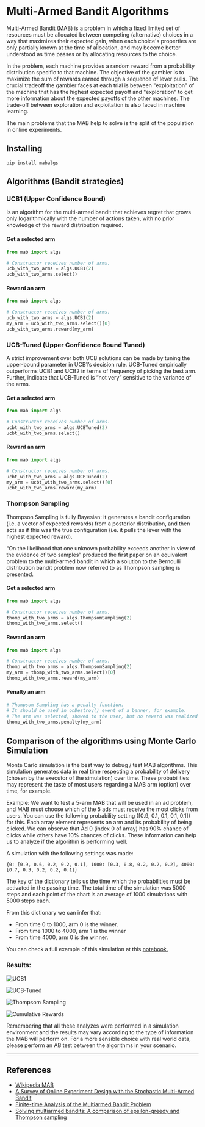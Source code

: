 # Multi-Armed Bandit Algorithms
Multi-Armed Bandit (MAB) is a problem in which a fixed limited set of resources must be allocated between competing (alternative) choices in a way that maximizes their expected gain, when each choice's properties are only partially known at the time of allocation, and may become better understood as time passes or by allocating resources to the choice.

In the problem, each machine provides a random reward from a probability distribution specific to that machine. The objective of the gambler is to maximize the sum of rewards earned through a sequence of lever pulls. The crucial tradeoff the gambler faces at each trial is between "exploitation" of the machine that has the highest expected payoff and "exploration" to get more information about the expected payoffs of the other machines. The trade-off between exploration and exploitation is also faced in machine learning.

The main problems that the MAB help to solve is the split of the population in online experiments.


## Installing
```
pip install mabalgs
```

## Algorithms (Bandit strategies)

### UCB1 (Upper Confidence Bound)
Is an algorithm for the multi-armed bandit that achieves regret that grows only logarithmically with the number of actions taken, with no prior knowledge of the reward distribution required.

#### Get a selected arm
```python
from mab import algs

# Constructor receives number of arms.
ucb_with_two_arms = algs.UCB1(2)
ucb_with_two_arms.select()
```

#### Reward an arm
```python
from mab import algs

# Constructor receives number of arms.
ucb_with_two_arms = algs.UCB1(2)
my_arm = ucb_with_two_arms.select()[0]
ucb_with_two_arms.reward(my_arm)
```

### UCB-Tuned (Upper Confidence Bound Tuned)
A strict improvement over both UCB solutions can be made by tuning the upper-bound parameter in UCB1’s decision rule. UCB-Tuned empirically outperforms UCB1 and UCB2 in terms of frequency
of picking the best arm. Further, indicate that UCB-Tuned is “not very” sensitive to the variance of the arms. 

#### Get a selected arm
```python
from mab import algs

# Constructor receives number of arms.
ucbt_with_two_arms = algs.UCBTuned(2)
ucbt_with_two_arms.select()
```

#### Reward an arm
```python
from mab import algs

# Constructor receives number of arms.
ucbt_with_two_arms = algs.UCBTuned(2)
my_arm = ucbt_with_two_arms.select()[0]
ucbt_with_two_arms.reward(my_arm)
```

### Thompson Sampling
Thompson Sampling is fully Bayesian: it generates a bandit configuration (i.e. a vector of expected rewards) from a posterior distribution, and then acts as if this was the true configuration (i.e. it pulls the lever with the highest expected reward).

“On the likelihood that one unknown probability exceeds another
in view of the evidence of two samples” produced the first paper on an equivalent problem to the multi-armed bandit in which a solution to the Bernoulli
distribution bandit problem now referred to as Thompson sampling is presented.

#### Get a selected arm
```python
from mab import algs

# Constructor receives number of arms.
thomp_with_two_arms = algs.ThompsomSampling(2)
thomp_with_two_arms.select()
```

#### Reward an arm
```python
from mab import algs

# Constructor receives number of arms.
thomp_with_two_arms = algs.ThompsomSampling(2)
my_arm = thomp_with_two_arms.select()[0]
thomp_with_two_arms.reward(my_arm)
```

#### Penalty an arm

```python
# Thompsom Sampling has a penalty function. 
# It should be used in onDestroy() event of a banner, for example. 
# The arm was selected, showed to the user, but no reward was realized until the end of the arm cycle.
thomp_with_two_arms.penalty(my_arm)
```

## Comparison of the algorithms using Monte Carlo Simulation

Monte Carlo simulation is the best way to debug / test MAB algorithms. This simulation generates data in real time 
respecting a probability of delivery (chosen by the executor of the simulation) over time. 
These probabilities may represent the taste of most users regarding a MAB arm (option) over time, for example.

Example: We want to test a 5-arm MAB that will be used in an ad problem, and MAB must choose which of the 5 ads must
receive the most clicks from users. You can use the following probability setting ([0.9, 0.1, 0.1, 0.1, 0.1]) for this.
Each array element represents an arm and its probability of being clicked.
We can observe that Ad 0 (index 0 of array) has 90% chance of clicks while others have 10% chances of clicks.
These information can help us to analyze if the algorithm is performing well.

A simulation with the following settings was made:

```
{0: [0.9, 0.6, 0.2, 0.2, 0.1], 1000: [0.3, 0.8, 0.2, 0.2, 0.2], 4000: [0.7, 0.3, 0.2, 0.2, 0.1]}
```

The key of the dictionary tells us the time which the probabilities must be activated in the passing time.
The total time of the simulation was 5000 steps and each point of the chart is an average of 1000 simulations with 5000 steps each.

From this dictionary we can infer that:

- From time 0 to 1000, arm 0 is the winner.
- From time 1000 to 4000, arm 1 is the winner
- From time 4000, arm 0 is the winner.

You can check a full example of this simulation at this [notebook.](./Monte_Carlo_Simulation_Example.ipynb)

### Results:

![UCB1](./readme-images/ucb1.png)

![UCB-Tuned](./readme-images/ucbt.png)

![Thompsom Sampling](./readme-images/ths.png)

![Cumulative Rewards](./readme-images/rewards.png)

Remembering that all these analyzes were performed in a simulation environment and the results may vary according 
to the type of information the MAB will perform on. For a more sensible choice with real world data, please perform 
an AB test between the algorithms in your scenario.

----------------

## References
- [Wikipedia MAB](https://en.wikipedia.org/wiki/Multi-armed_bandit)
- [A Survey of Online Experiment Design
with the Stochastic Multi-Armed Bandit](https://arxiv.org/pdf/1510.00757.pdf)
- [Finite-time Analysis of the Multiarmed Bandit Problem](https://link.springer.com/article/10.1023%2FA%3A1013689704352?LI=true)
- [Solving multiarmed bandits: A comparison of epsilon-greedy and Thompson sampling](https://towardsdatascience.com/solving-multiarmed-bandits-a-comparison-of-epsilon-greedy-and-thompson-sampling-d97167ca9a50)